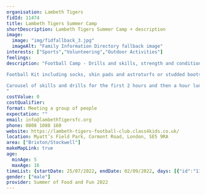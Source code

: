 ```yaml
---
organisation: Lambeth Tigers
fidId: 11474
title: Lambeth Tigers Summer Camp
shortDescription: Lambeth Tigers Summer Camp + description
image:
  image: "img/fidfallback_3.jpg"
  imageAlt: "Family Information Directory fallback image"
interests: ["Sports","Volunteering","Outdoor Activities"]
feelings:
description: "Football Camp - Drills and skills, strength and conditioning, 1v1’s and Football matches.

Football Kit including socks, shin pads and astroturfs or studded boots or T-shirt and Shorts with a pair of trainers and some shin pads. Sent the children with plenty of water.

Carousel of skills and drills for the first 2 hours and then a hour lunch break. After lunch they will then participate in a football match and incorporate all the skills that they learned earlier in the day.
"
costValue: 0
costQualifier: 
format: Meeting a group of people
expectation: ""
email: info@lambethTigersfc.org
phone: 0808 1088 160
website: https://lambeth-tigers-football-club.class4kids.co.uk/
location: Myatt’s Field Park, Cormont Road, London, SE5 9RA
area: ["Brixton/Stockwell"]
makeMapLink: true
age:
  minAge: 5
  maxAge: 16
timeList: {startDate: 25/07/2022, endDate: 02/09/2022, days: [{"id":"11474","fis_provider_name":"Lambeth Tigers Summer Camp","day":"Monday","start_time":"9:30 AM","end_time":"3:30 PM"},{"id":"11474","fis_provider_name":"Lambeth Tigers Summer Camp","day":"Tuesday","start_time":"9:30 AM","end_time":"3:30 PM"},{"id":"11474","fis_provider_name":"Lambeth Tigers Summer Camp","day":"Wednesday","start_time":"9:30 AM","end_time":"3:30 PM"},{"id":"11474","fis_provider_name":"Lambeth Tigers Summer Camp","day":"Thursday","start_time":"9:30 AM","end_time":"3:30 PM"},{"id":"11474","fis_provider_name":"Lambeth Tigers Summer Camp","day":"Friday","start_time":"9:30 AM","end_time":"3:30 PM"}] }
gender: ["male"]
provider: Summer of Food and Fun 2022
---
```


